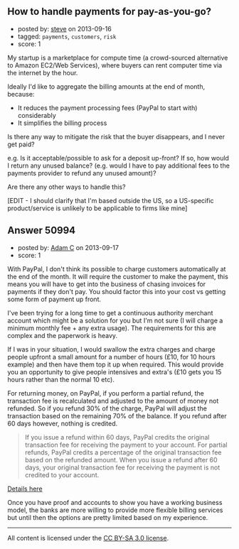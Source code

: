 ## How to handle payments for pay-as-you-go?

- posted by: [steve](https://stackexchange.com/users/-1/27226-steve) on 2013-09-16
- tagged: `payments`, `customers`, `risk`
- score: 1

My startup is a marketplace for compute time (a crowd-sourced alternative to Amazon EC2/Web Services), where buyers can rent computer time via the internet by the hour.

Ideally I'd like to aggregate the billing amounts at the end of month, because:

 - It reduces the payment processing fees (PayPal to start with) considerably
 - It simplifies the billing process

Is there any way to mitigate the risk that the buyer disappears, and I never get paid?

e.g. Is it acceptable/possible to ask for a deposit up-front? If so, how would I return any unused balance? (e.g. would I have to pay additional fees to the payments provider to refund any unused amount)?

Are there any other ways to handle this?

[EDIT - I should clarify that I'm based outside the US, so a US-specific product/service is unlikely to be applicable to firms like mine]


## Answer 50994

- posted by: [Adam C](https://stackexchange.com/users/-1/27921-adam-c) on 2013-09-17
- score: 1

<p>With PayPal, I don't think its possible to charge customers automatically at the end of the month. It will require the customer to make the payment, this means you will have to get into the business of chasing invoices for payments if they don't pay. You should factor this into your cost vs getting some form of payment up front. </p>

<p>I've been trying for a long time to get a continuous authority merchant account which might be a solution for you but I'm not sure (I will charge a minimum monthly fee + any extra usage). The requirements for this are complex and the paperwork is heavy.</p>

<p>If I was in your situation, I would swallow the extra charges and charge people upfront a small amount for a number of hours (£10, for 10 hours example) and then have them top it up when required. This would provide you an opportunity to give people intensives and extra's (£10 gets you 15 hours rather than the normal 10 etc). </p>

<p>For returning money, on PayPal, if you perform a partial refund, the transaction fee is recalculated and adjusted to the amount of money not refunded. So if you refund 30% of the charge, PayPal will adjust the transaction based on the remaining 70% of the balance. If you refund after 60 days however, nothing is credited. </p>

<blockquote>
  <p>If you issue a refund within 60 days, PayPal credits the original
  transaction fee for receiving the payment to your account. For partial
  refunds, PayPal credits a percentage of the original transaction fee
  based on the refunded amount. When you issue a refund after 60 days,
  your original transaction fee for receiving the payment is not
  credited to your account.</p>
</blockquote>

<p><a href="https://cms.paypal.com/uk/cgi-bin/?cmd=_render-content&amp;content_ID=developer/howto_admin_refunds" rel="nofollow">Details here</a> </p>

<p>Once you have proof and accounts to show you have a working business model, the banks are more willing to provide more flexible billing services but until then the options are pretty limited based on my experience. </p>




---

All content is licensed under the [CC BY-SA 3.0 license](https://creativecommons.org/licenses/by-sa/3.0/).
